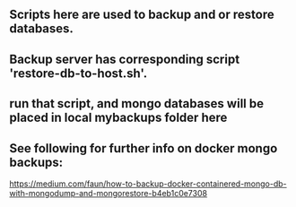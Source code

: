 ## Scripts here are used to backup and or restore databases.

## Backup server has corresponding script 'restore-db-to-host.sh'.
## run that script, and mongo databases will be placed in local mybackups folder here
## See following for further info on docker mongo backups:
https://medium.com/faun/how-to-backup-docker-containered-mongo-db-with-mongodump-and-mongorestore-b4eb1c0e7308
